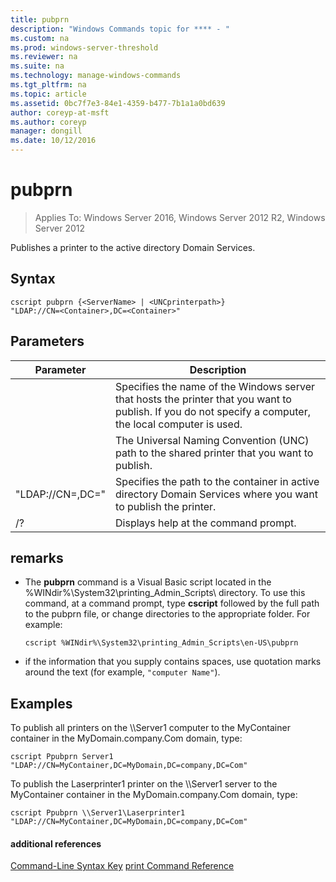 ```yaml
---
title: pubprn
description: "Windows Commands topic for **** - "
ms.custom: na
ms.prod: windows-server-threshold
ms.reviewer: na
ms.suite: na
ms.technology: manage-windows-commands
ms.tgt_pltfrm: na
ms.topic: article
ms.assetid: 0bc7f7e3-84e1-4359-b477-7b1a1a0bd639
author: coreyp-at-msft
ms.author: coreyp
manager: dongill
ms.date: 10/12/2016
---
```

# pubprn

>Applies To: Windows Server 2016, Windows Server 2012 R2, Windows Server 2012

Publishes a printer to the active directory Domain Services.

## Syntax
```
cscript pubprn {<ServerName> | <UNCprinterpath>} 
"LDAP://CN=<Container>,DC=<Container>"
```
## Parameters
|Parameter|Description|
|-------|--------|
|<ServerName>|Specifies the name of the Windows server that hosts the printer that you want to publish. If you do not specify a computer, the local computer is used.|
|<UNCprinterpath>|The Universal Naming Convention (UNC) path to the shared printer that you want to publish.|
|"LDAP://CN=<Container>,DC=<Container>"|Specifies the path to the container in active directory Domain Services where you want to publish the printer.|
|/?|Displays help at the command prompt.|
## remarks
-   The **pubprn** command is a Visual Basic script located in the %WINdir%\System32\printing_Admin_Scripts\\<language> directory. To use this command, at a command prompt, type **cscript** followed by the full path to the pubprn file, or change directories to the appropriate folder. For example:
    ```
    cscript %WINdir%\System32\printing_Admin_Scripts\en-US\pubprn
    ```
-   if the information that you supply contains spaces, use quotation marks around the text (for example, `"computer Name"`).
## <a name="BKMK_examples"></a>Examples
To publish all printers on the \\\Server1 computer to the MyContainer container in the MyDomain.company.Com domain, type:
```
cscript Ppubprn Server1 "LDAP://CN=MyContainer,DC=MyDomain,DC=company,DC=Com"
```
To publish the Laserprinter1 printer on the \\\Server1 server to the MyContainer container in the MyDomain.company.Com domain, type:
```
cscript Ppubprn \\Server1\Laserprinter1 "LDAP://CN=MyContainer,DC=MyDomain,DC=company,DC=Com"
```
#### additional references
[Command-Line Syntax Key](command-line-syntax-key.md)
[print Command Reference](print-command-reference.md)

